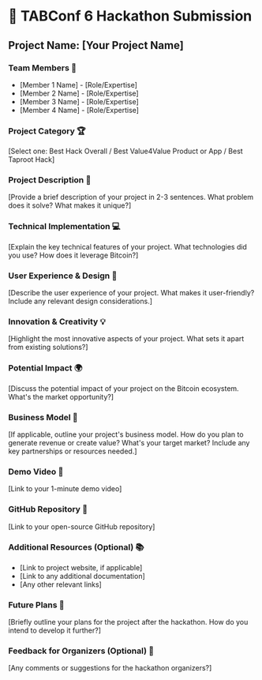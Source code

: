 # 🚀 TABConf 6 Hackathon Submission

## Project Name: [Your Project Name]

### Team Members 👥

- [Member 1 Name] - [Role/Expertise]
- [Member 2 Name] - [Role/Expertise]
- [Member 3 Name] - [Role/Expertise]
- [Member 4 Name] - [Role/Expertise]

### Project Category 🏆

[Select one: Best Hack Overall / Best Value4Value Product or App / Best Taproot Hack]

### Project Description 📝

[Provide a brief description of your project in 2-3 sentences. What problem does it solve? What makes it unique?]

### Technical Implementation 💻

[Explain the key technical features of your project. What technologies did you use? How does it leverage Bitcoin?]

### User Experience & Design 🎨

[Describe the user experience of your project. What makes it user-friendly? Include any relevant design considerations.]

### Innovation & Creativity 💡

[Highlight the most innovative aspects of your project. What sets it apart from existing solutions?]

### Potential Impact 🌍

[Discuss the potential impact of your project on the Bitcoin ecosystem. What's the market opportunity?]

### Business Model 💼

[If applicable, outline your project's business model. How do you plan to generate revenue or create value? What's your target market? Include any key partnerships or resources needed.]

### Demo Video 🎥

[Link to your 1-minute demo video]

### GitHub Repository 📂

[Link to your open-source GitHub repository]

### Additional Resources (Optional) 📚

- [Link to project website, if applicable]
- [Link to any additional documentation]
- [Any other relevant links]

### Future Plans 🔮

[Briefly outline your plans for the project after the hackathon. How do you intend to develop it further?]

### Feedback for Organizers (Optional) 📣

[Any comments or suggestions for the hackathon organizers?]
